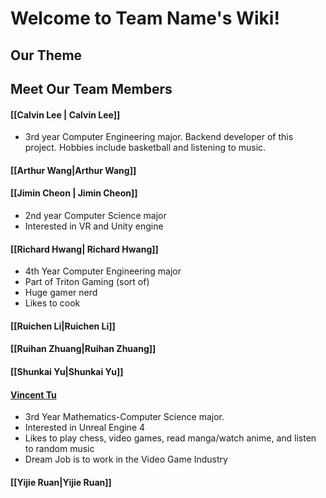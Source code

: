 # Welcome to Team Name's Wiki!

## Our Theme 

## Meet Our Team Members

[comment]: <> (Everyone add a brief intro and link their page in the parentheses section part of the header)
#### [[Calvin Lee | Calvin Lee]]
- 3rd year Computer Engineering major. Backend developer of this project. Hobbies include basketball and listening to music. 

#### [[Arthur Wang|Arthur Wang]]

#### [[Jimin Cheon | Jimin Cheon]] 
- 2nd year Computer Science major 
- Interested in VR and Unity engine

#### [[Richard Hwang| Richard Hwang]]
- 4th Year Computer Engineering major
- Part of Triton Gaming (sort of)
- Huge gamer nerd
- Likes to cook
#### [[Ruichen Li|Ruichen Li]]

#### [[Ruihan Zhuang|Ruihan Zhuang]]

#### [[Shunkai Yu|Shunkai Yu]]

#### [Vincent Tu](https://github.com/v2tu/v2tu.github.io)
- 3rd Year Mathematics-Computer Science major. 
- Interested in Unreal Engine 4
- Likes to play chess, video games, read manga/watch anime, and listen to random music
- Dream Job is to work in the Video Game Industry 

#### [[Yijie Ruan|Yijie Ruan]]
